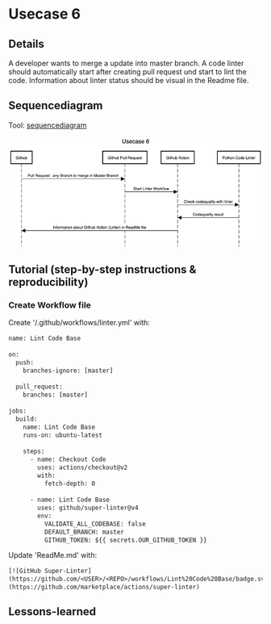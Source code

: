# Usecase 6

## Details

A developer wants to merge a update into master branch. A code linter should automatically start after creating pull request und start to lint the code. Information about linter status should be visual in the Readme file.

## Sequencediagram
Tool: [sequencediagram](https://sequencediagram.org/)

![Usecase6](Images/Usecase-6.png)

## Tutorial (step-by-step instructions & reproducibility)

### Create Workflow file
Create '/.github/workflows/linter.yml' with:

```
name: Lint Code Base

on:
  push:
    branches-ignore: [master]
    
  pull_request:
    branches: [master]

jobs:
  build:
    name: Lint Code Base
    runs-on: ubuntu-latest

    steps:
      - name: Checkout Code
        uses: actions/checkout@v2
        with:
          fetch-depth: 0

      - name: Lint Code Base
        uses: github/super-linter@v4
        env:
          VALIDATE_ALL_CODEBASE: false
          DEFAULT_BRANCH: master
          GITHUB_TOKEN: ${{ secrets.OUR_GITHUB_TOKEN }}
```

Update 'ReadMe.md' with:
```
[![GitHub Super-Linter](https://github.com/<USER>/<REPO>/workflows/Lint%20Code%20Base/badge.svg)](https://github.com/marketplace/actions/super-linter)
```

## Lessons-learned
